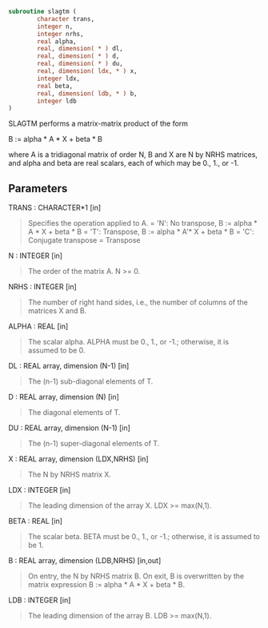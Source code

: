 ```fortran
subroutine slagtm (
        character trans,
        integer n,
        integer nrhs,
        real alpha,
        real, dimension( * ) dl,
        real, dimension( * ) d,
        real, dimension( * ) du,
        real, dimension( ldx, * ) x,
        integer ldx,
        real beta,
        real, dimension( ldb, * ) b,
        integer ldb
)
```

SLAGTM performs a matrix-matrix product of the form

B := alpha \* A \* X + beta \* B

where A is a tridiagonal matrix of order N, B and X are N by NRHS
matrices, and alpha and beta are real scalars, each of which may be
0., 1., or -1.

## Parameters
TRANS : CHARACTER\*1 [in]
> Specifies the operation applied to A.
> = 'N':  No transpose, B := alpha \* A \* X + beta \* B
> = 'T':  Transpose,    B := alpha \* A'\* X + beta \* B
> = 'C':  Conjugate transpose = Transpose

N : INTEGER [in]
> The order of the matrix A.  N >= 0.

NRHS : INTEGER [in]
> The number of right hand sides, i.e., the number of columns
> of the matrices X and B.

ALPHA : REAL [in]
> The scalar alpha.  ALPHA must be 0., 1., or -1.; otherwise,
> it is assumed to be 0.

DL : REAL array, dimension (N-1) [in]
> The (n-1) sub-diagonal elements of T.

D : REAL array, dimension (N) [in]
> The diagonal elements of T.

DU : REAL array, dimension (N-1) [in]
> The (n-1) super-diagonal elements of T.

X : REAL array, dimension (LDX,NRHS) [in]
> The N by NRHS matrix X.

LDX : INTEGER [in]
> The leading dimension of the array X.  LDX >= max(N,1).

BETA : REAL [in]
> The scalar beta.  BETA must be 0., 1., or -1.; otherwise,
> it is assumed to be 1.

B : REAL array, dimension (LDB,NRHS) [in,out]
> On entry, the N by NRHS matrix B.
> On exit, B is overwritten by the matrix expression
> B := alpha \* A \* X + beta \* B.

LDB : INTEGER [in]
> The leading dimension of the array B.  LDB >= max(N,1).

